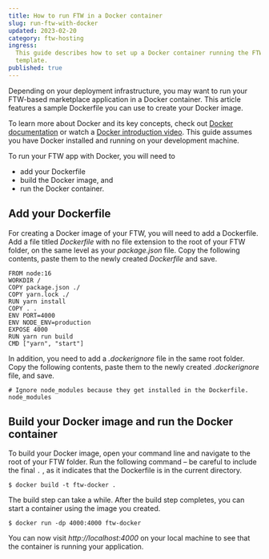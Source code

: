 ```yaml
---
title: How to run FTW in a Docker container
slug: run-ftw-with-docker
updated: 2023-02-20
category: ftw-hosting
ingress:
  This guide describes how to set up a Docker container running the FTW
  template.
published: true
---
```


Depending on your deployment infrastructure, you may want to run your
FTW-based marketplace application in a Docker container. This article
features a sample Dockerfile you can use to create your Docker image.

<info>

To learn more about Docker and its key concepts, check out
[Docker documentation](https://docs.docker.com/) or watch a
[Docker introduction video](https://youtu.be/pTFZFxd4hOI). This guide
assumes you have Docker installed and running on your development
machine.

</info>

To run your FTW app with Docker, you will need to

- add your Dockerfile
- build the Docker image, and
- run the Docker container.

## Add your Dockerfile

For creating a Docker image of your FTW, you will need to add a
Dockerfile. Add a file titled _Dockerfile_ with no file extension to the
root of your FTW folder, on the same level as your _package.json_ file.
Copy the following contents, paste them to the newly created
_Dockerfile_ and save.

```
FROM node:16
WORKDIR /
COPY package.json ./
COPY yarn.lock ./
RUN yarn install
COPY . .
ENV PORT=4000
ENV NODE_ENV=production
EXPOSE 4000
RUN yarn run build
CMD ["yarn", "start"]
```

In addition, you need to add a _.dockerignore_ file in the same root
folder. Copy the following contents, paste them to the newly created
._dockerignore_ file, and save.

```
# Ignore node_modules because they get installed in the Dockerfile.
node_modules
```

## Build your Docker image and run the Docker container

To build your Docker image, open your command line and navigate to the
root of your FTW folder. Run the following command – be careful to
include the final `.` , as it indicates that the Dockerfile is in the
current directory.

```shell
$ docker build -t ftw-docker .
```

The build step can take a while. After the build step completes, you can
start a container using the image you created.

```shell
$ docker run -dp 4000:4000 ftw-docker
```

You can now visit _http://localhost:4000_ on your local machine to see
that the container is running your application.
